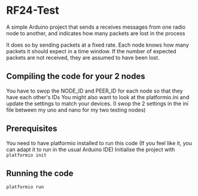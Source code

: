 # RF24-Test
A simple Arduino project that sends a receives messages from one radio node to another, and indicates how many packets are lost in the process

It does so by sending packets at a fixed rate.
Each node knows how many packets it should expect in a time window.
If the number of expected packets are not received, they are assumed to have been lost.

## Compiling the code for your 2 nodes
You have to swop the NODE\_ID and PEER\_ID for each node so that they have each other's IDs
You might also want to look at the platformio.ini and update the settings to match your devices. (I swop the 2 settings in the ini file between my uno and nano for my two testing nodes)

## Prerequisites
You need to have platformio installed to run this code (If you feel like it, you can adapt it to run in the usual Arduino IDE)
Initialise the project with
```platformio init```

## Running the code
```platformio run```
